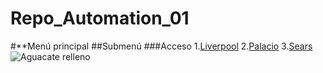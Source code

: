 # Repo_Automation_01
#**Menú principal
##Submenú
###Acceso
1.[Liverpool](www.liverpool.com.mx)
2.[Palacio](www.elpalacio.com.mx)
3.[Sears](www.sears.com.mx)
![Aguacate relleno](rogarciad/Repo_Automation_01/aguacate_relleno.jpg)



